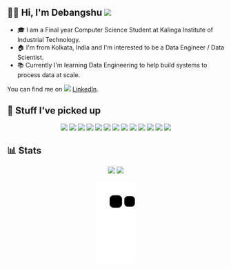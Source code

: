 ## 👨‍💻 Hi, I'm Debangshu <img src="https://raw.githubusercontent.com/MartinHeinz/MartinHeinz/master/wave.gif" width="30px">

* 🎓 I am a Final year Computer Science Student at Kalinga Institute of Industrial Technology.
* 🏠 I'm from Kolkata, India and I'm interested to be a Data Engineer / Data Scientist.
* 📚 Currently I'm learning Data Engineering to help build systems to process data at scale.

You can find me on <img src="https://cdn.jsdelivr.net/gh/devicons/devicon/icons/linkedin/linkedin-original.svg" height="18px"/> [LinkedIn](https://www.linkedin.com/in/debangshubh/).

## 🚀 Stuff I've picked up
<p align="center">
	    <img src="https://cdn.jsdelivr.net/gh/devicons/devicon/icons/python/python-original.svg" height="60px" />
	    <img src="https://cdn.jsdelivr.net/gh/devicons/devicon/icons/javascript/javascript-original.svg" height="60px" />
	    <img src="https://cdn.jsdelivr.net/gh/devicons/devicon/icons/react/react-original.svg" height="60px" />
	    <img src="https://cdn.jsdelivr.net/gh/devicons/devicon/icons/flask/flask-original.svg" height="60px"/>
	    <img src="https://cdn.jsdelivr.net/gh/devicons/devicon/icons/postgresql/postgresql-original.svg" height="60px"/>
	    <img src="https://cdn.jsdelivr.net/gh/devicons/devicon/icons/mongodb/mongodb-original.svg" height="60px"/>
	    <img src="https://cdn.jsdelivr.net/gh/devicons/devicon/icons/docker/docker-original.svg" height="60px" />
	    <img src="https://cdn.jsdelivr.net/gh/devicons/devicon/icons/jupyter/jupyter-original.svg" height="60px" />
	    <img src="https://cdn.jsdelivr.net/gh/devicons/devicon/icons/git/git-original.svg" height="60px" />
	    <img src="https://cdn.jsdelivr.net/gh/devicons/devicon/icons/linux/linux-original.svg" height="60px" />
	    <img src="https://cdn.jsdelivr.net/gh/devicons/devicon/icons/numpy/numpy-original.svg" height="60px" />
	    <img src="https://cdn.jsdelivr.net/gh/devicons/devicon/icons/pandas/pandas-original.svg" height="60px" />
	    <img src="https://cdn.jsdelivr.net/gh/devicons/devicon/icons/tensorflow/tensorflow-original.svg" height="60px" />  	
</p>

## 📊 Stats

<p align="center">
	<img src="https://github-readme-stats.vercel.app/api?username=DebangshuB&count_private=true&show_icons=true&theme=gruvbox" height="150px">
	<img src="https://github-readme-stats.vercel.app/api/top-langs/?username=anuraghazra&layout=compact&show_icons=true&theme=gruvbox"  height="150px">
</p>
<p align="center">
	<img src="https://github.com/DebangshuB/DebangshuB/blob/output/github-contribution-grid-snake.svg">
</p>

